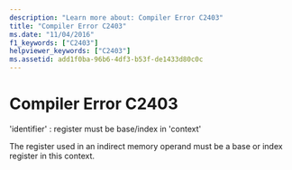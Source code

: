 ```yaml
---
description: "Learn more about: Compiler Error C2403"
title: "Compiler Error C2403"
ms.date: "11/04/2016"
f1_keywords: ["C2403"]
helpviewer_keywords: ["C2403"]
ms.assetid: add1f0ba-96b6-4df3-b53f-de1433d80c0c
---
```

# Compiler Error C2403

'identifier' : register must be base/index in 'context'

The register used in an indirect memory operand must be a base or index register in this context.

